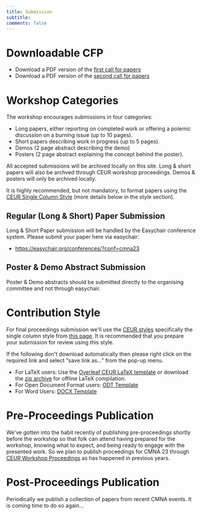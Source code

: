 ```yaml
---
title: Submission 
subtitle: 
comments: false
---
```


# Downloadable CFP

* Download a PDF version of the [first call for papers](/cmna23/assets/cfp/cfp1.pdf) 
* Download a PDF version of the [second call for papers](/cmna23/assets/cfp/cfp2.pdf)

# Workshop Categories


The workshop encourages submissions in four categories:

* Long papers, either reporting on completed work or offering a polemic discussion on a burning issue (up to 10 pages).
* Short papers describing work in progress (up to 5 pages).
* Demos (2 page abstract describing the demo)
* Posters (2 page abstract explaining the concept behind the poster).

All accepted submissions will be archived locally on this site. Long & short papers will also be archved through CEUR workshop proceedings. Demos & posters will only be archived locally.

It is highly recommended, but not mandatory, to format papers using the [CEUR Single Column Style](http://ceur-ws.org/Vol-XXX/) (more details below in the style section). 

## Regular (Long & Short) Paper Submission

Long & Short Paper submission will be handled by the Easychair conference system. Please submit your paper here via easychair: 

* https://easychair.org/conferences/?conf=cmna23

## Poster & Demo Abstract Submission

Poster & Demo abstracts should be submitted directly to the organising committee and not through easychair.


# Contribution Style 

For final proceedings submission we'll use the [CEUR styles](https://ceurws.wordpress.com/2020/03/31/ceurws-publishes-ceurart-paper-style/) specifically the single column style from [this page](http://ceur-ws.org/Vol-XXX/). It is recommended that you prepare your submission for review using this style.

If the following don't download automatically then please right click on the required link and select "save link as..." from the pop-up menu.

* For LaTeX users: Use the [Overleaf CEUR LaTeX template](https://www.overleaf.com/latex/templates/template-for-submissions-to-ceur-workshop-proceedings-ceur-ws-dot-org/hpvjjzhjxzjk) or download the [zip archive](http://ceur-ws.org/Vol-XXX/CEURART.zip) for offline LaTeX compilation.
* For Open Document Format users: [ODT Template](http://ceur-ws.org/Vol-XXX/CEUR-Template-1col.odt)
* For Word Users: [DOCX Template](http://ceur-ws.org/Vol-XXX/CEUR-Template-1col.docx)


# Pre-Proceedings Publication

We've gotten into the habit recently of publishing pre-proceedings shortly before the workshop so that folk can attend having prepared for the workshop, knowing what to expect, and being ready to engage with the presented work. So we plan to publish proceedings for CMNA 23 through [CEUR Workshop Proceedings](http://ceur-ws.org/) as has happened in previous years. 

# Post-Proceedings Publication

Periodically we publish a collection of papers from recent CMNA events. It is coming time to do so again...
